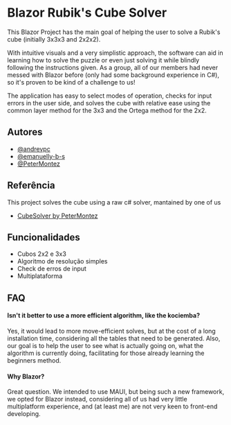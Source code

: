 
# Blazor Rubik's Cube Solver

This Blazor Project has the main goal of helping the user to solve a Rubik's cube (initially 3x3x3 and 2x2x2).

With intuitive visuals and a very simplistic approach, the software can aid in learning how to solve the puzzle or even just solving it while blindly following the instructions given. As a group, all of our members had never messed with Blazor before (only had some background experience in C#), so it's proven to be kind of a challenge to us!

The application has easy to select modes of operation, checks for input errors in the user side, and solves the cube with relative ease using the common layer method for the 3x3 and the Ortega method for the 2x2.
## Autores

- [@andrevpc](https://github.com/andrevpc)
- [@emanuelly-b-s](https://github.com/emanuelly-b-s)
- [@PeterMontez](https://github.com/PeterMontez)
## Referência

This project solves the cube using a raw c# solver, mantained by one of us
 - [CubeSolver by PeterMontez](https://github.com/PeterMontez/CubeSolver)


## Funcionalidades

- Cubos 2x2 e 3x3
- Algoritmo de resolução simples
- Check de erros de input
- Multiplataforma


## FAQ

#### Isn't it better to use a more efficient algorithm, like the kociemba?

Yes, it would lead to more move-efficient solves, but at the cost of a long installation time, considering all the tables that need to be generated.
Also, our goal is to help the user to see what is actually going on, what the algorithm is currently doing, facilitating for those already learning the beginners method.

#### Why Blazor?

Great question. We intended to use MAUI, but being such a new framework, we opted for Blazor instead, considering all of us had very little multiplatform experience, and (at least me) are not very keen to front-end developing.
